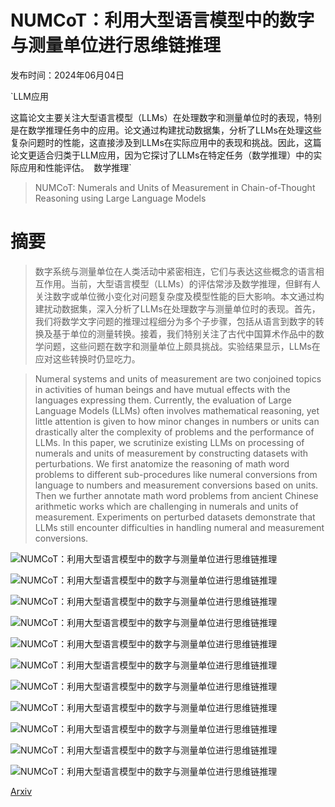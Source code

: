 # NUMCoT：利用大型语言模型中的数字与测量单位进行思维链推理

发布时间：2024年06月04日

`LLM应用

这篇论文主要关注大型语言模型（LLMs）在处理数字和测量单位时的表现，特别是在数学推理任务中的应用。论文通过构建扰动数据集，分析了LLMs在处理这些复杂问题时的性能，这直接涉及到LLMs在实际应用中的表现和挑战。因此，这篇论文更适合归类于LLM应用，因为它探讨了LLMs在特定任务（数学推理）中的实际应用和性能评估。` `数学推理`

> NUMCoT: Numerals and Units of Measurement in Chain-of-Thought Reasoning using Large Language Models

# 摘要

> 数字系统与测量单位在人类活动中紧密相连，它们与表达这些概念的语言相互作用。当前，大型语言模型（LLMs）的评估常涉及数学推理，但鲜有人关注数字或单位微小变化对问题复杂度及模型性能的巨大影响。本文通过构建扰动数据集，深入分析了LLMs在处理数字与测量单位时的表现。首先，我们将数学文字问题的推理过程细分为多个子步骤，包括从语言到数字的转换及基于单位的测量转换。接着，我们特别关注了古代中国算术作品中的数学问题，这些问题在数字和测量单位上颇具挑战。实验结果显示，LLMs在应对这些转换时仍显吃力。

> Numeral systems and units of measurement are two conjoined topics in activities of human beings and have mutual effects with the languages expressing them. Currently, the evaluation of Large Language Models (LLMs) often involves mathematical reasoning, yet little attention is given to how minor changes in numbers or units can drastically alter the complexity of problems and the performance of LLMs. In this paper, we scrutinize existing LLMs on processing of numerals and units of measurement by constructing datasets with perturbations. We first anatomize the reasoning of math word problems to different sub-procedures like numeral conversions from language to numbers and measurement conversions based on units. Then we further annotate math word problems from ancient Chinese arithmetic works which are challenging in numerals and units of measurement. Experiments on perturbed datasets demonstrate that LLMs still encounter difficulties in handling numeral and measurement conversions.

![NUMCoT：利用大型语言模型中的数字与测量单位进行思维链推理](../../../paper_images/2406.02864/x1.png)

![NUMCoT：利用大型语言模型中的数字与测量单位进行思维链推理](../../../paper_images/2406.02864/x3.png)

![NUMCoT：利用大型语言模型中的数字与测量单位进行思维链推理](../../../paper_images/2406.02864/x4.png)

![NUMCoT：利用大型语言模型中的数字与测量单位进行思维链推理](../../../paper_images/2406.02864/x5.png)

![NUMCoT：利用大型语言模型中的数字与测量单位进行思维链推理](../../../paper_images/2406.02864/x6.png)

![NUMCoT：利用大型语言模型中的数字与测量单位进行思维链推理](../../../paper_images/2406.02864/x8.png)

![NUMCoT：利用大型语言模型中的数字与测量单位进行思维链推理](../../../paper_images/2406.02864/x9.png)

![NUMCoT：利用大型语言模型中的数字与测量单位进行思维链推理](../../../paper_images/2406.02864/x10.png)

![NUMCoT：利用大型语言模型中的数字与测量单位进行思维链推理](../../../paper_images/2406.02864/x12.png)

![NUMCoT：利用大型语言模型中的数字与测量单位进行思维链推理](../../../paper_images/2406.02864/x13.png)

![NUMCoT：利用大型语言模型中的数字与测量单位进行思维链推理](../../../paper_images/2406.02864/x14.png)

[Arxiv](https://arxiv.org/abs/2406.02864)
